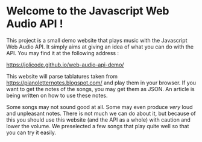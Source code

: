 # Welcome to the Javascript Web Audio API !

This project is a small demo website that plays music with the Javascript Web Audio API.
It simply aims at giving an idea of what you can do with the API. You may find it at the following address :

https://jolicode.github.io/web-audio-api-demo/

This website will parse tablatures taken from https://pianoletternotes.blogspot.com/ and play them in your browser.
If you want to get the notes of the songs, you may get them as JSON. An article is being written on how to use these notes.

Some songs may not sound good at all. Some may even produce *very* loud and unpleasant notes. There is not much we can do about it,
but because of this you should use this website (and the API as a whole) with caution and lower the volume.
We preselected a few songs that play quite well so that you can try it easily.
